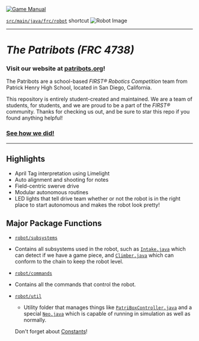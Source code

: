 [![Game Manual](https://soflofrc.firstinflorida.org/wp-content/uploads/sites/23/2023/09/FIRST-IN-SHOW_CRESCENDO_FRC_SocialHQPDP_FB_Cover-1.png)](https://firstfrc.blob.core.windows.net/frc2024/Manual/2024GameManual.pdf)

[`src/main/java/frc/robot`](src/main/java/frc/robot) shortcut
![Robot Image](images/robot.gif)
____

# _**The Patribots (FRC 4738)**_
### Visit our website at [patribots.org](https://www.patribots.org)!

The Patribots are a school-based _FIRST&reg; Robotics Competition_ team from Patrick Henry High School, located in San Diego, California. 


This repository is entirely student-created and maintained.
We are a team of students, for students, and we are proud to be a part of the _FIRST&reg;_ community.
Thanks for checking us out, and be sure to star this repo if you found anything helpful!

### [See how we did!](https://www.statbotics.io/team/4738)


___

## Highlights
  - April Tag interpretation using Limelight
  - Auto alignment and shooting for notes
  - Field-centric swerve drive
  - Modular autonomous routines
  - LED lights that tell drive team whether or not the robot is in the right place to start autonomous and makes the robot look pretty!

## Major Package Functions
  - [`robot/subsystems`](src/main/java/frc/robot/subsystems)
   - Contains all subsystems used in the robot, such as [`Intake.java`](src/main/java/frc/robot/subsystems/Intake.java) which can detect if we have a game piece, and [`Climber.java`](src/main/java/frc/robot/subsystems/Climber.java) which can conform to the chain to keep the robot level.

   - [`robot/commands`](src/main/java/frc/robot/commands)
   -  Contains all the commands that control the robot.
 
  - [`robot/util`](src/main/java/frc/robot/util)

    - Utility folder that manages things like [`PatriBoxController.java`](src/main/java/frc/robot/util/PatriBoxController.java) and a special [`Neo.java`](src/main/java/frc/robot/util/Neo.java) which is capable of running in simulation as well as normally.
    
    Don't forget about [Constants](src/main/java/frc/robot/util/Constants.java)!
